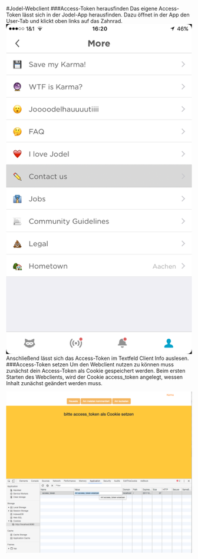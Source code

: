 #Jodel-Webclient
###Access-Token herausfinden
Das eigene Access-Token lässt sich in der Jodel-App herausfinden. Dazu öffnet in der App den User-Tab und klickt oben links auf das Zahnrad.
![access_token](/token_herausfinden.png)
Anschließend lässt sich das Access-Token im Textfeld Client Info auslesen.
###Access-Token setzen
Um den Webclient nutzen zu können muss zunächst dein Access-Token als Cookie gespeichert werden.
Beim ersten Starten des Webclients, wird der Cookie access_token angelegt, wessen Inhalt zunächst geändert werden muss.

![Cookie](/cookie_setzen.png)
